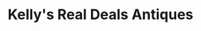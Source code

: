 ---
title: "Kelly's Real Deals Antiques"
url: /troutville/kellys-real-deals-antiques/
shop: antiques
---